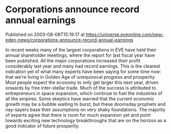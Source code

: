 # Corporations announce record annual earnings
Published on 2003-08-08T15:19:17 at https://universe.eveonline.com/new-eden-news/corporations-announce-record-annual-earnings

In recent weeks many of the largest corporations in EVE have held their annual shareholder meetings, where the report for last fiscal year have been published. All the major corporations increased their profit considerably last year and many had record earnings. This is the clearest indication yet of what many experts have been saying for some time now: that we're living in Golden Age of unequivocal progress and prosperity. Most people expect the economy to only get larger this next year, driven onwards by free inter-stellar trade. Much of the success is attributed to entrepreneurs in space expansion, which continue to fuel the industries of all the empires. Some skeptics have warned that the current economic growth may be a bubble waiting to burst, but these doomsday prophets and nay-sayers base their assumptions on very shaky foundations. The majority of experts agree that there is room for much expansion yet and point towards exciting new technology breakthroughs that are on the horizon as a good indicator of future prosperity.
